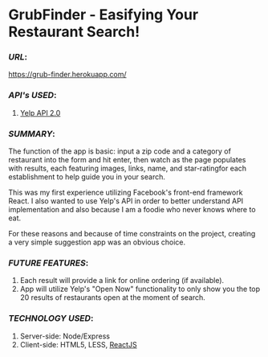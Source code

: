 # GrubFinder - Easifying Your Restaurant Search!

### _URL_:<br>
https://grub-finder.herokuapp.com/

### _API's_ _USED_:<br>
1. [Yelp API 2.0](https://www.yelp.com/developers/documentation/v2/overview)

### _SUMMARY_:<br> 
The function of the app is basic: input a zip code and a category of restaurant into the form and hit enter, then watch as the page populates with results, each featuring images, links, name, and star-ratingfor each establishment to help guide you in your search.<br> 

This was my first experience utilizing Facebook's front-end framework React. I also wanted to use Yelp's API in order to better understand API implementation and also because I am a foodie who never knows where to eat.<br>

For these reasons and because of time constraints on the project, creating a very simple suggestion app was an obvious choice. 

### _FUTURE FEATURES_:<br>
1. Each result will provide a link for online ordering (if available). 
2. App will utilize Yelp's "Open Now" functionality to only show you the top 20 results of restaurants open at the moment of search. 

### _TECHNOLOGY USED_:<br>
1. Server-side: Node/Express<br> 
2. Client-side: HTML5, LESS, [ReactJS](https://facebook.github.io/react/)
